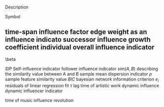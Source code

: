 Description

Symbol

## time-span influence factor edge weight as an influence indicato successor influence growth coefficient individual overall influence indicator

\beta

 $S I P$ Self-influence indicator
follower influence indicator
 $s i m ( A, B )$ describing the similarity value between A and B
sample mean dispersion indicator
 $\rho$ sample feature similarity value
 $B I C$ bayesian network information criterion
 $e_{i}$ residuals of linear regression fit
 $\tau$ lag time of artistic work dynamic influence
dynamic influencer indicator

time of music influence revolution